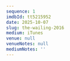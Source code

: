 ```yaml
---
sequence: 1
imdbId: tt5215952
date: 2025-10-07
slug: the-wailing-2016
medium: iTunes
venue: null
venueNotes: null
mediumNotes: ''
---
```


